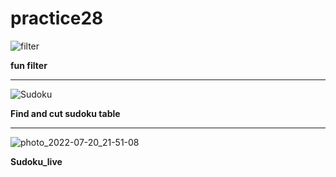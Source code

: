 # practice28

![filter](https://user-images.githubusercontent.com/108235776/179829261-9655007b-8a4e-4113-bda7-397edfad44ff.jpg)

**fun filter**

---

![Sudoku](https://user-images.githubusercontent.com/108235776/180041344-08b1912a-ee82-45a5-9c34-d0c96e28248a.jpg)

**Find and cut sudoku table**

---

![photo_2022-07-20_21-51-08](https://user-images.githubusercontent.com/108235776/180044241-42753232-3142-407b-b3b6-5b5f7df24cf4.jpg)

**Sudoku_live**
